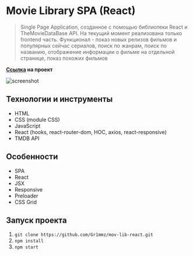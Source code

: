# Movie Library SPA (React)
> Single Page Application, созданное с помощью библиотеки React и TheMovieDataBase API. На текущий момент реализована только frontend часть. Функционал - показ новых релизов фильмов и популярных сейчас сериалов, поиск по жанрам, поиск по названию, отображение информации о фильме на отдельной странице, показ похожих фильмов

**[Ссылка](https://movielib.kraevskiy-web.ru/) на проект**

![screenshot](https://i.ibb.co/WxKcjTN/mov-lib.png)
## Технологии и инструменты
- HTML
- СSS (module CSS)
- JavaScript
- React (hooks, react-router-dom, HOC, axios, react-responsive)
- TMDB API
## Особенности
- SPA
- React
- JSX
- Responsive
- Preloader
- CSS Grid
## Запуск проекта
1. `git clone https://github.com/Gr1mmz/mov-lib-react.git`
2. `npm install`
3. `npm start`
